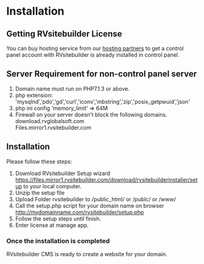 # Installation

## Getting RVsitebuilder License

You can buy hosting service from our [hosting partners](https://rvsitebuilder.com/hosting-partner/) to get a control panel account with RVsitebuilder is already installed in control panel.
 

## Server Requirement for non-control panel server

1. Domain name must run on PHP7.1.3 or above. 
1. php extension: 'mysqlnd','pdo','gd','curl','iconv','mbstring','zip','posix_getpwuid','json' 
1. php ini config 'memory_limit' => 64M 
1. Firewall on your server doesn't block the following domains.  
download.rvglobalsoft.com  
Files.mirror1.rvsitebuilder.com 

## Installation 

Please follow these steps: 

1. Download RVsitebuilder Setup wizard https://files.mirror1.rvsitebuilder.com/download/rvsitebuilderinstaller/setup to your local computer. 
1. Unzip the setup file 
1. Upload Folder rvsitebuilder to /public_html/ or /publc/ or /www/ 
1. Call the setup.php script for your domain name on browser http://mydomainname.com/rvsitebuilder/setup.php 
1. Follow the setup steps until finish. 
1. Enter license at manage app.

### Once the installation is completed

RVsitebuilder CMS is ready to create a website for your domain.

 
